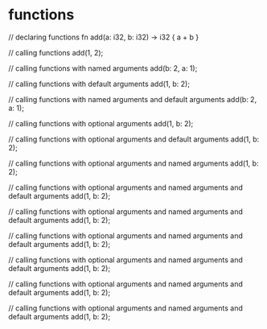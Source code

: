 # functions

// declaring functions
fn add(a: i32, b: i32) -> i32 {
    a + b
}

// calling functions
add(1, 2);

// calling functions with named arguments
add(b: 2, a: 1);

// calling functions with default arguments
add(1, b: 2);

// calling functions with named arguments and default arguments
add(b: 2, a: 1);

// calling functions with optional arguments
add(1, b: 2);

// calling functions with optional arguments and default arguments
add(1, b: 2);

// calling functions with optional arguments and named arguments
add(1, b: 2);

// calling functions with optional arguments and named arguments and default arguments
add(1, b: 2);

// calling functions with optional arguments and named arguments and default arguments
add(1, b: 2);

// calling functions with optional arguments and named arguments and default arguments
add(1, b: 2);

// calling functions with optional arguments and named arguments and default arguments
add(1, b: 2);

// calling functions with optional arguments and named arguments and default arguments
add(1, b: 2);

// calling functions with optional arguments and named arguments and default arguments
add(1, b: 2);

